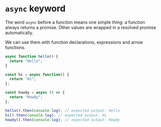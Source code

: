 # **`async` keyword**

The word `async` before a function means one simple thing: a function always returns a promise. Other values are wrapped
in a resolved promise automatically.

We can use them with function declarations, expressions and arrow functions.

```js
async function hello() {
  return "Hello";
}

const hi = async function() {
  return "Hi";
};

const howdy = async () => {
  return "Howdy";
};

hello().then(console.log); // expected output: Hello
hi().then(console.log); // expected output: Hi
howdy().then(console.log); // expected output: Howdy
```